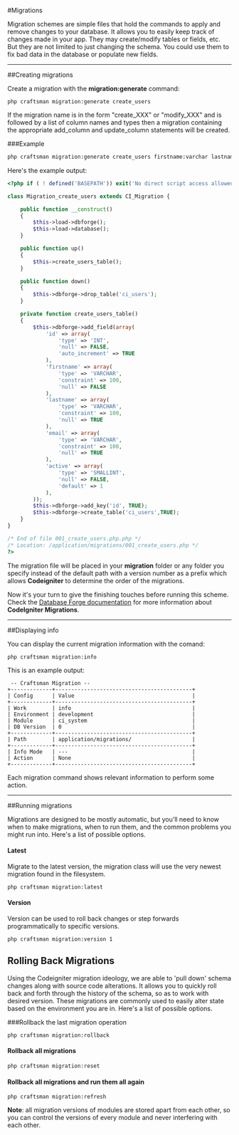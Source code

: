 #Migrations

Migration schemes are simple files that hold the commands to apply and remove changes to your database. It allows you to easily keep track of changes made in your app. They may create/modify tables or fields, etc. But they are not limited to just changing the schema. You could use them to fix bad data in the database or populate new fields.

---

##Creating migrations

Create a migration with the **migration:generate** command:

```
php craftsman migration:generate create_users
```

If the migration name is in the form "create_XXX" or "modify_XXX" and is followed by a list of column names and types then a migration containing the appropriate add_column and update_column statements will be created.

###Example

```bash
php craftsman migration:generate create_users firstname:varchar lastname:varchar email:varchar active:smallint
```

Here's the example output:

```php
<?php if ( ! defined('BASEPATH')) exit('No direct script access allowed');

class Migration_create_users extends CI_Migration {

	public function __construct()
	{
		$this->load->dbforge();
		$this->load->database();
	}

	public function up() 
	{
		$this->create_users_table();
	}

	public function down() 
	{
		$this->dbforge->drop_table('ci_users');
	}

	private function create_users_table()
	{
		$this->dbforge->add_field(array(
			'id' => array(
				'type' => 'INT',
				'null' => FALSE,
				'auto_increment' => TRUE
			),
			'firstname' => array(
				'type' => 'VARCHAR',
				'constraint' => 100,
				'null' => FALSE
			),
			'lastname' => array(
				'type' => 'VARCHAR',
				'constraint' => 100,
				'null' => TRUE
			),
			'email' => array(
				'type' => 'VARCHAR',
				'constraint' => 100,
				'null' => TRUE
			),
			'active' => array(
				'type' => 'SMALLINT',
				'null' => FALSE,
				'default' => 1
			),
		));
		$this->dbforge->add_key('id', TRUE);
		$this->dbforge->create_table('ci_users',TRUE);		
	}
}

/* End of file 001_create_users.php.php */
/* Location: /application/migrations/001_create_users.php */
?>
```

The migration file will be placed in your **migration** folder or any folder you specify instead of the default path with a version number as a prefix which allows **Codeigniter** to determine the order of the migrations.

Now it's your turn to give the finishing touches before running this scheme. Check the [Database Forge documentation](http://www.codeigniter.com/user_guide/database/forge.html) for more information about **CodeIgniter Migrations**.

---

##Displaying info

You can display the current migration information with the comand:

```
php craftsman migration:info
```

This is an example output:

```
 -- Craftsman Migration -- 
+-------------+-------------------------------------------+
| Config      | Value                                     |
+-------------+-------------------------------------------+
| Work        | info                                      |
| Environment | development                               |
| Module      | ci_system                                 |
| DB Version  | 0                                         |
+-------------+-------------------------------------------+
| Path        | application/migrations/ 				  |
+-------------+-------------------------------------------+
| Info Mode   | ---                                       |
| Action      | None                                      |
+-------------+-------------------------------------------+
```

Each migration command shows relevant information to perform some action.

---

##Running migrations

Migrations are designed to be mostly automatic, but you’ll need to know when to make migrations, when to run them, and the common problems you might run into. Here's a list of possible options.

#### Latest

Migrate to the latest version, the migration class will use the very newest migration found in the filesystem.

```
php craftsman migration:latest
```

#### Version

Version can be used to roll back changes or step forwards programmatically to specific versions. 

```
php craftsman migration:version 1
```

## Rolling Back Migrations

Using the Codeigniter migration ideology, we are able to 'pull down' schema changes along with source code alterations. It allows you to quickly roll back and forth through the history of the schema, so as to work with desired version. These migrations are commonly used to easily alter state based on the environment you are in. Here's a list of possible options.

###Rollback the last migration operation

```
php craftsman migration:rollback
```

#### Rollback all migrations

```
php craftsman migration:reset
```

#### Rollback all migrations and run them all again

```
php craftsman migration:refresh
```

**Note**: all migration versions of modules are stored apart from each other, so you can control the versions of every module and never interfering with each other.
